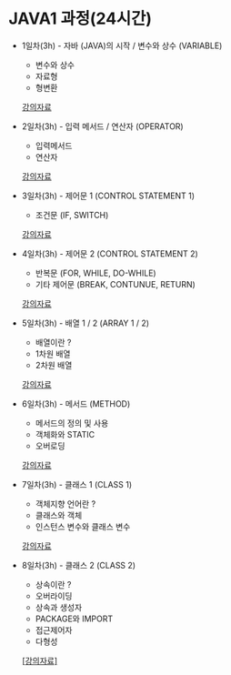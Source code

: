 # JAVA1 과정(24시간)

* 1일차(3h) - 자바 (JAVA)의 시작 / 변수와 상수 (VARIABLE)
	- 변수와 상수
	- 자료형
	- 형변환 

	[강의자료](https://github.com/yonggyo1125/curriculum300H/tree/main/1.JAVA(84%EC%8B%9C%EA%B0%84)/1%EC%9D%BC%EC%B0%A8(3h)%20-%20%EC%8B%A4%EC%8A%B5%ED%99%98%EA%B2%BD%20%EA%B5%AC%EC%B6%95%2C%EB%B3%80%EC%88%98%EC%99%80%20%EC%9E%90%EB%A3%8C%ED%98%95)

* 2일차(3h) - 입력 메서드 / 연산자 (OPERATOR)
	- 입력메서드
	- 연산자
	
	[강의자료](https://github.com/yonggyo1125/curriculum300H/tree/main/1.JAVA(84%EC%8B%9C%EA%B0%84)/2~3%EC%9D%BC%EC%B0%A8(6h)%20-%20%EC%97%B0%EC%82%B0%EC%9E%90%2C%20%EC%A1%B0%EA%B1%B4%EB%AC%B8%2C%20%EB%B0%98%EB%B3%B5%EB%AC%B8)
	

* 3일차(3h) - 제어문 1 (CONTROL STATEMENT 1)
	- 조건문 (IF, SWITCH)
	
	[강의자료](https://github.com/yonggyo1125/curriculum300H/tree/main/1.JAVA(84%EC%8B%9C%EA%B0%84)/2~3%EC%9D%BC%EC%B0%A8(6h)%20-%20%EC%97%B0%EC%82%B0%EC%9E%90%2C%20%EC%A1%B0%EA%B1%B4%EB%AC%B8%2C%20%EB%B0%98%EB%B3%B5%EB%AC%B8)
	
* 4일차(3h) - 제어문 2 (CONTROL STATEMENT 2)
	- 반복문 (FOR, WHILE, DO-WHILE) 
	- 기타 제어문 (BREAK, CONTUNUE, RETURN) 
	
	[강의자료](https://github.com/yonggyo1125/curriculum300H/tree/main/1.JAVA(84%EC%8B%9C%EA%B0%84)/2~3%EC%9D%BC%EC%B0%A8(6h)%20-%20%EC%97%B0%EC%82%B0%EC%9E%90%2C%20%EC%A1%B0%EA%B1%B4%EB%AC%B8%2C%20%EB%B0%98%EB%B3%B5%EB%AC%B8)
	
* 5일차(3h) - 배열 1 / 2 (ARRAY 1 / 2)
	-  배열이란 ? 
	- 1차원 배열
	- 2차원 배열
	
	[강의자료](https://github.com/yonggyo1125/curriculum300H/tree/main/1.JAVA(84%EC%8B%9C%EA%B0%84)/4%EC%9D%BC%EC%B0%A8(3h)%20-%20%EB%B0%B0%EC%97%B4)
	
* 6일차(3h) - 메서드 (METHOD)
	- 메서드의 정의 및 사용
	- 객체화와 STATIC
	- 오버로딩
	
	[강의자료](https://github.com/yonggyo1125/curriculum300H/tree/main/1.JAVA(84%EC%8B%9C%EA%B0%84)/5~7%EC%9D%BC%EC%B0%A8(9h)%20-%20%EA%B0%9D%EC%B2%B4%EC%A7%80%ED%96%A5%20%ED%94%84%EB%A1%9C%EA%B7%B8%EB%9E%98%EB%B0%8D1)
	
* 7일차(3h) - 클래스 1 (CLASS 1)
	- 객체지향 언어란 ?
	- 클래스와 객체
	- 인스턴스 변수와 클래스 변수
	
	[강의자료](https://github.com/yonggyo1125/curriculum300H/tree/main/1.JAVA(84%EC%8B%9C%EA%B0%84)/5~7%EC%9D%BC%EC%B0%A8(9h)%20-%20%EA%B0%9D%EC%B2%B4%EC%A7%80%ED%96%A5%20%ED%94%84%EB%A1%9C%EA%B7%B8%EB%9E%98%EB%B0%8D1)
	
* 8일차(3h) - 클래스 2 (CLASS 2)
	- 상속이란 ?
	- 오버라이딩
	- 상속과 생성자
	- PACKAGE와 IMPORT
	- 접근제어자
	- 다형성
	
	<a href="https://github.com/yonggyo1125/curriculum300H/tree/main/1.JAVA(84%EC%8B%9C%EA%B0%84)/8~10%EC%9D%BC%EC%B0%A8(9h%20-%20%EA%B0%9D%EC%B2%B4%EC%A7%80%ED%96%A5%20%ED%94%84%EB%A1%9C%EA%B7%B8%EB%9E%98%EB%B0%8D2">[강의자료]</a>
	
